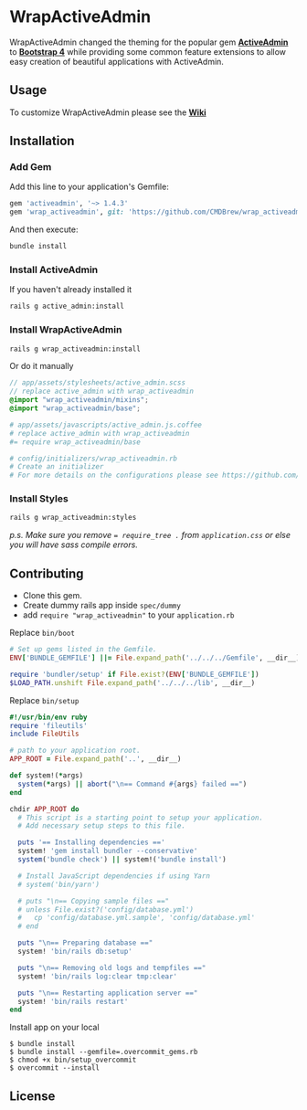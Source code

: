 # WrapActiveAdmin
WrapActiveAdmin changed the theming for the popular gem **[ActiveAdmin](https://activeadmin.info/)** to **[Bootstrap 4](https://getbootstrap.com/)** while providing some common feature extensions to allow easy creation of beautiful applications with ActiveAdmin.

## Usage
To customize WrapActiveAdmin please see the **[Wiki](docs/Home.md)**

## Installation
### Add Gem
Add this line to your application's Gemfile:
```ruby
gem 'activeadmin', '~> 1.4.3'
gem 'wrap_activeadmin', git: 'https://github.com/CMDBrew/wrap_activeadmin_v2.git', branch: 'master'
```

And then execute:
```bash
bundle install
```

### Install ActiveAdmin
If you haven't already installed it
```bash
rails g active_admin:install
```

### Install WrapActiveAdmin
```bash
rails g wrap_activeadmin:install
```

Or do it manually
```scss
// app/assets/stylesheets/active_admin.scss
// replace active_admin with wrap_activeadmin
@import "wrap_activeadmin/mixins";
@import "wrap_activeadmin/base";
```

```coffee
# app/assets/javascripts/active_admin.js.coffee
# replace active_admin with wrap_activeadmin
#= require wrap_activeadmin/base
```

```ruby
# config/initializers/wrap_activeadmin.rb
# Create an initializer
# For more details on the configurations please see https://github.com/CMDBrew/wrap_activeadmin_v2/wiki/Configurations
```

### Install Styles
```bash
rails g wrap_activeadmin:styles
```

*p.s. Make sure you remove `= require_tree .` from `application.css` or else you will have sass compile errors.*

## Contributing
- Clone this gem.
- Create dummy rails app inside `spec/dummy`
- add `require "wrap_activeadmin"` to your `application.rb`

Replace `bin/boot`
```ruby
# Set up gems listed in the Gemfile.
ENV['BUNDLE_GEMFILE'] ||= File.expand_path('../../../Gemfile', __dir__)

require 'bundler/setup' if File.exist?(ENV['BUNDLE_GEMFILE'])
$LOAD_PATH.unshift File.expand_path('../../../lib', __dir__)
```

Replace `bin/setup`
```ruby
#!/usr/bin/env ruby
require 'fileutils'
include FileUtils

# path to your application root.
APP_ROOT = File.expand_path('..', __dir__)

def system!(*args)
  system(*args) || abort("\n== Command #{args} failed ==")
end

chdir APP_ROOT do
  # This script is a starting point to setup your application.
  # Add necessary setup steps to this file.

  puts '== Installing dependencies =='
  system! 'gem install bundler --conservative'
  system('bundle check') || system!('bundle install')

  # Install JavaScript dependencies if using Yarn
  # system('bin/yarn')

  # puts "\n== Copying sample files =="
  # unless File.exist?('config/database.yml')
  #   cp 'config/database.yml.sample', 'config/database.yml'
  # end

  puts "\n== Preparing database =="
  system! 'bin/rails db:setup'

  puts "\n== Removing old logs and tempfiles =="
  system! 'bin/rails log:clear tmp:clear'

  puts "\n== Restarting application server =="
  system! 'bin/rails restart'
end
```

Install app on your local
```
$ bundle install
$ bundle install --gemfile=.overcommit_gems.rb
$ chmod +x bin/setup_overcommit
$ overcommit --install
```

## License
